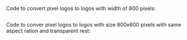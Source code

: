 Code to convert pixel logos to logos with width of 800 pixels:

```
```

Code to conver pixel logos to logos with size 800x600 pixels with same aspect ration and transparent rest:

```
```
